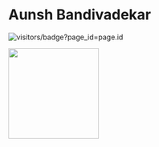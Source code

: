 # Aunsh Bandivadekar 

![visitors](https://visitor-badge.glitch.me)/badge?page_id=page.id

<img height="180em" src="https://github-readme-stats.vercel.app/api?username=aunshx&show_icons=true&hide_border=true&&count_private=true&include_all_commits=true" />

<!--START_SECTION:waka-->
<!--END_SECTION:waka-->
